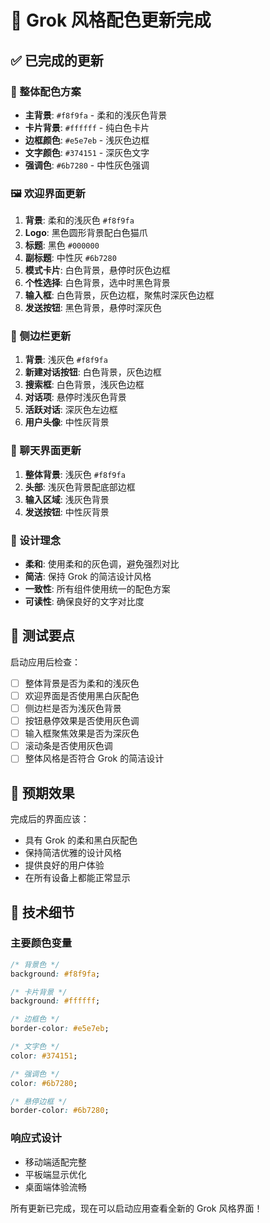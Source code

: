 # 🎨 Grok 风格配色更新完成

## ✅ 已完成的更新

### 🎯 整体配色方案

- **主背景**: `#f8f9fa` - 柔和的浅灰色背景
- **卡片背景**: `#ffffff` - 纯白色卡片
- **边框颜色**: `#e5e7eb` - 浅灰色边框
- **文字颜色**: `#374151` - 深灰色文字
- **强调色**: `#6b7280` - 中性灰色强调

### 🖼️ 欢迎界面更新

1. **背景**: 柔和的浅灰色 `#f8f9fa`
2. **Logo**: 黑色圆形背景配白色猫爪
3. **标题**: 黑色 `#000000`
4. **副标题**: 中性灰 `#6b7280`
5. **模式卡片**: 白色背景，悬停时灰色边框
6. **个性选择**: 白色背景，选中时黑色背景
7. **输入框**: 白色背景，灰色边框，聚焦时深灰色边框
8. **发送按钮**: 黑色背景，悬停时深灰色

### 🔧 侧边栏更新

1. **背景**: 浅灰色 `#f8f9fa`
2. **新建对话按钮**: 白色背景，灰色边框
3. **搜索框**: 白色背景，浅灰色边框
4. **对话项**: 悬停时浅灰色背景
5. **活跃对话**: 深灰色左边框
6. **用户头像**: 中性灰背景

### 💬 聊天界面更新

1. **整体背景**: 浅灰色 `#f8f9fa`
2. **头部**: 浅灰色背景配底部边框
3. **输入区域**: 浅灰色背景
4. **发送按钮**: 中性灰背景

### 🎨 设计理念

- **柔和**: 使用柔和的灰色调，避免强烈对比
- **简洁**: 保持 Grok 的简洁设计风格
- **一致性**: 所有组件使用统一的配色方案
- **可读性**: 确保良好的文字对比度

## 🧪 测试要点

启动应用后检查：

- [ ] 整体背景是否为柔和的浅灰色
- [ ] 欢迎界面是否使用黑白灰配色
- [ ] 侧边栏是否为浅灰色背景
- [ ] 按钮悬停效果是否使用灰色调
- [ ] 输入框聚焦效果是否为深灰色
- [ ] 滚动条是否使用灰色调
- [ ] 整体风格是否符合 Grok 的简洁设计

## 🎉 预期效果

完成后的界面应该：

- 具有 Grok 的柔和黑白灰配色
- 保持简洁优雅的设计风格
- 提供良好的用户体验
- 在所有设备上都能正常显示

## 📝 技术细节

### 主要颜色变量

```css
/* 背景色 */
background: #f8f9fa;

/* 卡片背景 */
background: #ffffff;

/* 边框色 */
border-color: #e5e7eb;

/* 文字色 */
color: #374151;

/* 强调色 */
color: #6b7280;

/* 悬停边框 */
border-color: #6b7280;
```

### 响应式设计

- 移动端适配完整
- 平板端显示优化
- 桌面端体验流畅

所有更新已完成，现在可以启动应用查看全新的 Grok 风格界面！
